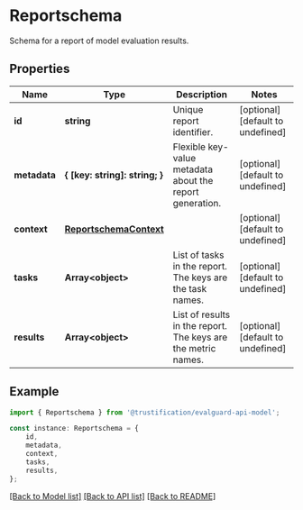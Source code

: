 # Reportschema

Schema for a report of model evaluation results.

## Properties

Name | Type | Description | Notes
------------ | ------------- | ------------- | -------------
**id** | **string** | Unique report identifier. | [optional] [default to undefined]
**metadata** | **{ [key: string]: string; }** | Flexible key-value metadata about the report generation. | [optional] [default to undefined]
**context** | [**ReportschemaContext**](ReportschemaContext.md) |  | [optional] [default to undefined]
**tasks** | **Array&lt;object&gt;** | List of tasks in the report. The keys are the task names. | [optional] [default to undefined]
**results** | **Array&lt;object&gt;** | List of results in the report. The keys are the metric names. | [optional] [default to undefined]

## Example

```typescript
import { Reportschema } from '@trustification/evalguard-api-model';

const instance: Reportschema = {
    id,
    metadata,
    context,
    tasks,
    results,
};
```

[[Back to Model list]](../README.md#documentation-for-models) [[Back to API list]](../README.md#documentation-for-api-endpoints) [[Back to README]](../README.md)
